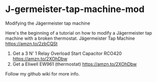 # J-germeister-tap-machine-mod
Modifying the Jägermeister tap machine 

Here's the beginning of a tutorial on how to modify a Jägermeister tap machine with a broken thermostat. 
Jägermeister Tap Machine https://amzn.to/2zbCQSt

1. Get a 3 N' 1 Relay Overload Start Capacitor RCO420 https://amzn.to/2XOhDbw
2. Get a Eliwell EW961 (thermostat) https://amzn.to/2XOhDbw

Follow my github wiki for more info.
